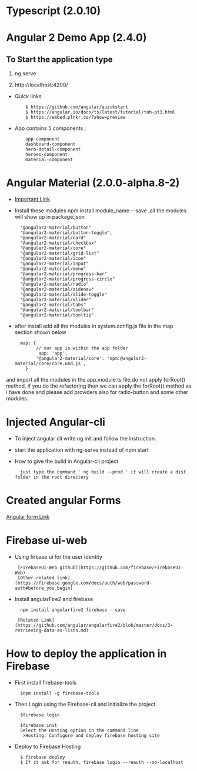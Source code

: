 # Typescript (2.0.10)

# Angular 2 Demo App (2.4.0)

## To Start the application type 

 1. ng serve
 
 1. http://localhost:4200/

* Quick links

          $ https://github.com/angular/quickstart
          $ https://angular.io/docs/ts/latest/tutorial/toh-pt3.html
          $ https://embed.plnkr.co/?show=preview

* App contains 5 components ;

          app-component 
          dashboard-component
          hero-detail-component
          heroes-component
          material-component
   

# Angular Material (2.0.0-alpha.8-2)
 
 
* [Important Link](https://github.com/angular/material2)

* Install these modules npm install module_name --save ,all the modules will show up
in package.json


        "@angular2-material/button"
        "@angular2-material/button-toggle",
        "@angular2-material/card"
        "@angular2-material/checkbox"
        "@angular2-material/core"
        "@angular2-material/grid-list"
        "@angular2-material/icon"
        "@angular2-material/input"
        "@angular2-material/menu"
        "@angular2-material/progress-bar"
        "@angular2-material/progress-circle"
        "@angular2-material/radio"
        "@angular2-material/sidenav"
        "@angular2-material/slide-toggle"
        "@angular2-material/slider"
        "@angular2-material/tabs"
        "@angular2-material/toolbar"
        "@angular2-material/tooltip"


* after install add all the modules in system.config.js file in the map section 
shown below


        map: {
              // our app is within the app folder
               app: 'app',
              '@angular2-material/core': 'npm:@angular2-material/core/core.umd.js',
          }


and import all the modules in the app.module.ts file,do not apply forRoot() method,
if you do the refactoring then we can apply the forRoot() method as i have done.and please add providers also for radio-button and some other modules.
   


# Injected Angular-cli   

* To inject angular cli write ng init and follow the instruction.
* start the application with ng-serve instead of npm start
* How to give the build in Angular-cli project
   
        just type the command ' ng build --prod ' it will create a dist folder in the root directory


# Created angular Forms

   [Angular form Link](https://angular.io/docs/ts/latest/guide/forms.html)


# Firebase ui-web

* Using firbase ui for the user Identity 
              
       [FirebaseUI-Web github](https://github.com/firebase/FirebaseUI-Web)
       [Other related link](https://firebase.google.com/docs/auth/web/password-auth#before_you_begin)

* Install angularFire2 and firebase

        npm install angularfire2 firebase --save

       [Related Link](https://github.com/angular/angularfire2/blob/master/docs/3-retrieving-data-as-lists.md)


# How to deploy the application in Firebase

* First install firebase-tools
   
        $npm install -g firebase-tools

* Then Login using the Firebase-cli and initialize the project
    
        $firebase login

        $firebase init
        Select the Hosting option in the command line
         >Hosting: Configure and deploy firebase hosting site

* Deploy to Firebase Hosting
      
        $ firebase deploy
        $ If it ask for reauth, firebase login --reauth --no-localhost